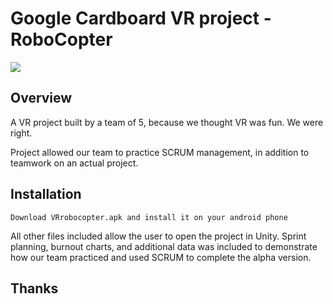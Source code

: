 # Google Cardboard VR project - RoboCopter

<img src="http://www.roadtovr.com/wp-content/uploads/2014/12/google-cardboard-android-virtual-reality.jpg">

Overview
------------

A VR project built by a team of 5, because we thought VR was fun. We were right. 

Project allowed our team to practice SCRUM management, in addition to teamwork on an actual project. 



Installation
------------

    Download VRrobocopter.apk and install it on your android phone

All other files included allow the user to open the project in Unity. Sprint planning, burnout charts, and additional data was included to demonstrate how our team practiced and used SCRUM to complete the alpha version.

Thanks
------
